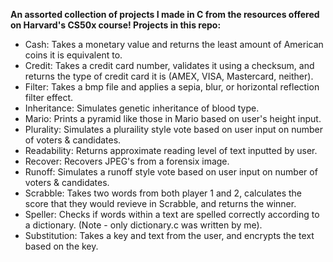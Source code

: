 **An assorted collection of projects I made in C from the resources offered on Harvard's CS50x course!
Projects in this repo:**
- Cash: Takes a monetary value and returns the least amount of American coins it is equivalent to.
- Credit: Takes a credit card number, validates it using a checksum, and returns the type of credit card it is (AMEX, VISA, Mastercard, neither).
- Filter: Takes a bmp file and applies a sepia, blur, or horizontal reflection filter effect.
- Inheritance: Simulates genetic inheritance of blood type.
- Mario: Prints a pyramid like those in Mario based on user's height input.
- Plurality: Simulates a pluraility style vote based on user input on number of voters & candidates.
- Readability: Returns approximate reading level of text inputted by user.
- Recover: Recovers JPEG's from a forensix image.
- Runoff: Simulates a runoff style vote based on user input on number of voters & candidates.
- Scrabble: Takes two words from both player 1 and 2, calculates the score that they would revieve in Scrabble, and returns the winner.
- Speller: Checks if words within a text are spelled correctly according to a dictionary. (Note - only dictionary.c was written by me).
- Substitution: Takes a key and text from the user, and encrypts the text based on the key.
